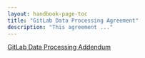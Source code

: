 ```yaml
---
layout: handbook-page-toc
title: "GitLab Data Processing Agreement"
description: "This agreement ..."
---
```


<a href="https://gitlab.com/gitlab-com/legal-and-compliance/-/blob/master/DPA_Signed_09_21_21.pdf">GitLab Data Processing Addendum</a>
